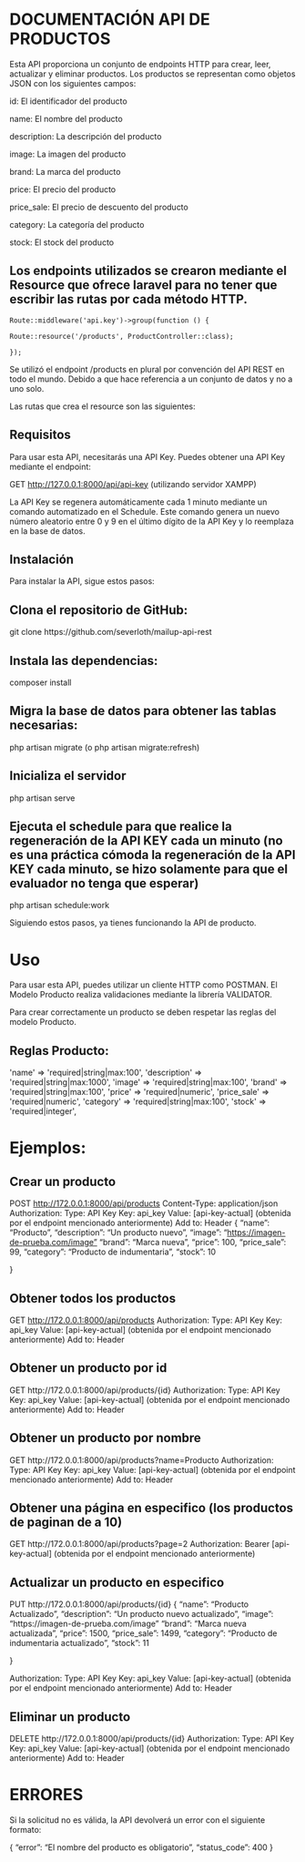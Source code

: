 <h1>DOCUMENTACIÓN API DE PRODUCTOS</h1>

Esta API proporciona un conjunto de endpoints HTTP para crear, leer, actualizar y eliminar productos. Los productos se representan como objetos JSON con los siguientes campos:

id: El identificador del producto

name: El nombre del producto

description: La descripción del producto

image: La imagen del producto

brand: La marca del producto

price: El precio del producto

price_sale: El precio de descuento del producto

category: La categoría del producto

stock: El stock del producto


<h2>Los endpoints utilizados se crearon mediante el Resource que ofrece laravel para no tener que escribir las rutas por cada método HTTP.</h2>

    Route::middleware('api.key')->group(function () {
   
    Route::resource('/products', ProductController::class);
   
    });

Se utilizó el endpoint /products en plural por convención del API REST en todo el mundo. Debido a que hace referencia a un conjunto de datos y no a uno solo.

Las rutas que crea el resource son las siguientes:






<h2>Requisitos</h2>

Para usar esta API, necesitarás una API Key. Puedes obtener una API Key mediante el endpoint:

GET http://127.0.0.1:8000/api/api-key (utilizando servidor XAMPP)

La API Key se regenera automáticamente cada 1 minuto mediante un comando automatizado en el Schedule. Este comando genera un nuevo número aleatorio entre 0 y 9 en el último dígito de la API Key y lo reemplaza en la base de datos.


<h2>Instalación</h2>

Para instalar la API, sigue estos pasos:

<h2>Clona el repositorio de GitHub:</h2>
git clone https://github.com/severloth/mailup-api-rest

<h2>Instala las dependencias:</h2>
	composer install

<h2>Migra la base de datos para obtener las tablas necesarias:</h2>
	php artisan migrate (o php artisan migrate:refresh)
	
<h2>Inicializa el servidor</h2>
	php artisan serve

<h2>Ejecuta el schedule para que realice la regeneración de la API KEY cada un minuto (no es una práctica cómoda la regeneración de la API KEY cada minuto, se hizo solamente para que el evaluador no tenga que esperar)</h2>
	php artisan schedule:work



Siguiendo estos pasos, ya tienes funcionando la API de producto.


<h1>Uso</h1>

Para usar esta API, puedes utilizar un cliente HTTP como POSTMAN.
El Modelo Producto realiza validaciones mediante la librería VALIDATOR.

Para crear correctamente un producto se deben respetar las reglas del modelo Producto.


<h2>Reglas Producto:</h2>

'name' => 'required|string|max:100',
        'description' => 'required|string|max:1000',
        'image' => 'required|string|max:100',
        'brand' => 'required|string|max:100',
        'price' => 'required|numeric',
        'price_sale' => 'required|numeric',
        'category' => 'required|string|max:100',
        'stock' => 'required|integer',



<h1>Ejemplos:</h1>

<h2>Crear un producto</h2>

POST http://172.0.0.1:8000/api/products
Content-Type: application/json
Authorization:
Type: API Key
Key: api_key
Value: [api-key-actual] (obtenida por el endpoint mencionado anteriormente)
Add to: Header
{
	“name”: “Producto”,
	“description”: “Un producto nuevo”,
	“image”: “https://imagen-de-prueba.com/image”
	“brand”: “Marca nueva”,
“price”: 100,
	“price_sale”: 99,
“category”: “Producto de indumentaria”,
	“stock”: 10
	
}

<h2>Obtener todos los productos</h2>

GET http://172.0.0.1:8000/api/products
Authorization:
Type: API Key
Key: api_key
Value: [api-key-actual] (obtenida por el endpoint mencionado anteriormente)
Add to: Header


<h2>Obtener un producto por id</h2>
GET http://172.0.0.1:8000/api/products/{id}
Authorization:
Type: API Key
Key: api_key
Value: [api-key-actual] (obtenida por el endpoint mencionado anteriormente)
Add to: Header


<h2>Obtener un producto por nombre</h2>
GET http://172.0.0.1:8000/api/products?name=Producto
Authorization:
Type: API Key
Key: api_key
Value: [api-key-actual] (obtenida por el endpoint mencionado anteriormente)
Add to: Header


<h2>Obtener una página en especifico (los productos de paginan de a 10)</h2>
GET http://172.0.0.1:8000/api/products?page=2
Authorization: Bearer [api-key-actual] (obtenida por el endpoint mencionado anteriormente)

<h2>Actualizar un producto en especifico</h2>
PUT http://172.0.0.1:8000/api/products/{id}
{
	“name”: “Producto Actualizado”,
	“description”: “Un producto nuevo actualizado”,
	“image”: “https://imagen-de-prueba.com/image”
	“brand”: “Marca nueva actualizada”,
“price”: 1500,
	“price_sale”: 1499,
“category”: “Producto de indumentaria actualizado”,
	“stock”: 11
	
}

Authorization:
Type: API Key
Key: api_key
Value: [api-key-actual] (obtenida por el endpoint mencionado anteriormente)
Add to: Header

<h2>Eliminar un producto</h2>
DELETE http://172.0.0.1:8000/api/products/{id}
Authorization:
Type: API Key
Key: api_key
Value: [api-key-actual] (obtenida por el endpoint mencionado anteriormente)
Add to: Header



<h1>ERRORES</h1>
Si la solicitud no es válida, la API devolverá un error con el siguiente formato:

{
	“error”: “El nombre del producto es obligatorio”,
	“status_code”: 400
}


